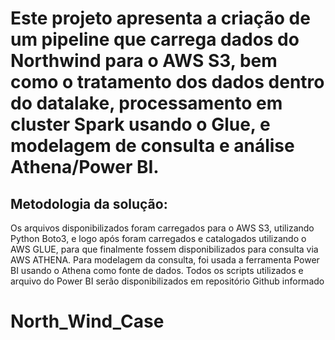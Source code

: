 # Este projeto apresenta a criação de um pipeline que carrega dados do Northwind para o AWS S3, bem como o tratamento dos dados dentro do datalake, processamento em cluster Spark usando o Glue, e modelagem de consulta e análise Athena/Power BI.

## Metodologia da solução:
Os arquivos disponibilizados foram carregados para o AWS S3, utilizando Python Boto3, e logo após foram carregados e catalogados utilizando o AWS GLUE, para que finalmente fossem disponibilizados para consulta via AWS ATHENA. 
Para modelagem da consulta, foi usada a ferramenta Power BI usando o Athena como fonte de dados. Todos os scripts utilizados e arquivo do Power BI serão disponibilizados em repositório Github informado 
# North_Wind_Case
